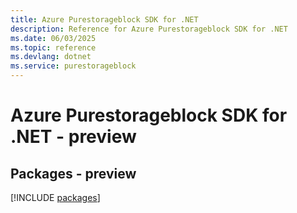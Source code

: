 ```yaml
---
title: Azure Purestorageblock SDK for .NET
description: Reference for Azure Purestorageblock SDK for .NET
ms.date: 06/03/2025
ms.topic: reference
ms.devlang: dotnet
ms.service: purestorageblock
---
```

# Azure Purestorageblock SDK for .NET - preview
## Packages - preview
[!INCLUDE [packages](purestorageblock-index.md)]